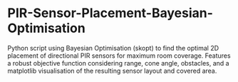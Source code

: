 # PIR-Sensor-Placement-Bayesian-Optimisation
Python script using Bayesian Optimisation (skopt) to find the optimal 2D placement of directional PIR sensors for maximum room coverage. Features a robust objective function considering range, cone angle, obstacles, and a matplotlib visualisation of the resulting sensor layout and covered area.
